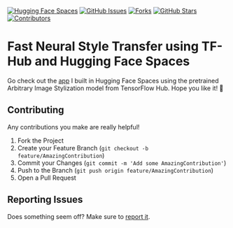 [![Hugging Face Spaces](https://img.shields.io/badge/%F0%9F%A4%97%20Hugging%20Face-Spaces-blue)](https://huggingface.co/spaces/luca-martial/neural-style-transfer)
[![GitHub Issues][issues-shield]][issues-url]
[![Forks][forks-shield]][forks-url]
[![GitHub Stars][stars-shield]][stars-url]
[![Contributors][contributors-shield]][contributors-url]

# Fast Neural Style Transfer using TF-Hub and Hugging Face Spaces

Go check out the [app](https://huggingface.co/spaces/luca-martial/neural-style-transfer) I built in Hugging Face Spaces using the pretrained Arbitrary Image Stylization model from TensorFlow Hub. Hope you like it! 🤗

## Contributing

Any contributions you make are really helpful!

1. Fork the Project
2. Create your Feature Branch (`git checkout -b feature/AmazingContribution`)
3. Commit your Changes (`git commit -m 'Add some AmazingContribution'`)
4. Push to the Branch (`git push origin feature/AmazingContribution`)
5. Open a Pull Request

## Reporting Issues

Does something seem off? Make sure to [report it](https://github.com/luca-martial/neural-style-transfer/issues).

<!-- MARKDOWN LINKS & IMAGES -->
<!-- https://www.markdownguide.org/basic-syntax/#reference-style-links -->
[issues-shield]: https://img.shields.io/github/issues/luca-martial/neural-style-transfer.svg
[issues-url]: https://github.com/luca-martial/neural-style-transfer/issues

[forks-shield]: https://img.shields.io/github/forks/luca-martial/neural-style-transfer.svg
[forks-url]: https://github.com/luca-martial/neural-style-transfer/forks

[stars-shield]: https://img.shields.io/github/stars/luca-martial/neural-style-transfer.svg
[stars-url]: https://github.com/luca-martial/neural-style-transfer/stargazers

[contributors-shield]: https://img.shields.io/github/contributors/luca-martial/neural-style-transfer.svg
[contributors-url]: https://github.com/luca-martial/neural-style-transfer/contributors
